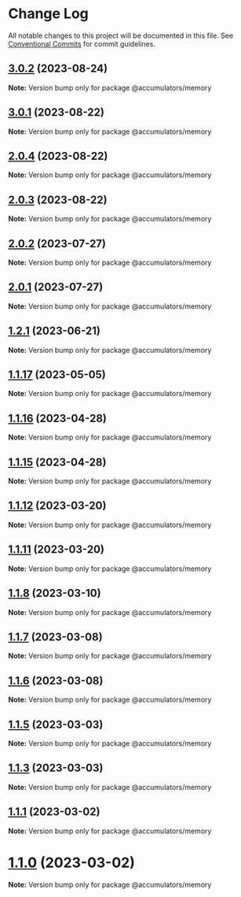 # Change Log

All notable changes to this project will be documented in this file.
See [Conventional Commits](https://conventionalcommits.org) for commit guidelines.

## [3.0.2](https://github.com/HerodotusDev/accumulators/compare/v3.0.1...v3.0.2) (2023-08-24)

**Note:** Version bump only for package @accumulators/memory





## [3.0.1](https://github.com/HerodotusDev/accumulators/compare/v3.0.0...v3.0.1) (2023-08-22)

**Note:** Version bump only for package @accumulators/memory





## [2.0.4](https://github.com/HerodotusDev/accumulators/compare/v2.0.3...v2.0.4) (2023-08-22)

**Note:** Version bump only for package @accumulators/memory





## [2.0.3](https://github.com/HerodotusDev/accumulators/compare/v2.0.2...v2.0.3) (2023-08-22)

**Note:** Version bump only for package @accumulators/memory





## [2.0.2](https://github.com/HerodotusDev/accumulators/compare/v2.0.1...v2.0.2) (2023-07-27)

**Note:** Version bump only for package @accumulators/memory





## [2.0.1](https://github.com/HerodotusDev/accumulators/compare/v2.1.0...v2.0.1) (2023-07-27)

**Note:** Version bump only for package @accumulators/memory





## [1.2.1](https://github.com/HerodotusDev/accumulators/compare/v1.1.19...v1.2.1) (2023-06-21)

**Note:** Version bump only for package @accumulators/memory





## [1.1.17](https://github.com/HerodotusDev/accumulators/compare/v1.1.16...v1.1.17) (2023-05-05)

**Note:** Version bump only for package @accumulators/memory

## [1.1.16](https://github.com/HerodotusDev/accumulators/compare/v1.1.15...v1.1.16) (2023-04-28)

**Note:** Version bump only for package @accumulators/memory

## [1.1.15](https://github.com/HerodotusDev/accumulators/compare/v1.1.14...v1.1.15) (2023-04-28)

**Note:** Version bump only for package @accumulators/memory

## [1.1.12](https://github.com/HerodotusDev/accumulators/compare/v1.1.11...v1.1.12) (2023-03-20)

**Note:** Version bump only for package @accumulators/memory

## [1.1.11](https://github.com/HerodotusDev/accumulators/compare/v1.1.10...v1.1.11) (2023-03-20)

**Note:** Version bump only for package @accumulators/memory

## [1.1.8](https://github.com/HerodotusDev/accumulators/compare/v1.1.7...v1.1.8) (2023-03-10)

**Note:** Version bump only for package @accumulators/memory

## [1.1.7](https://github.com/HerodotusDev/accumulators/compare/v1.1.6...v1.1.7) (2023-03-08)

**Note:** Version bump only for package @accumulators/memory

## [1.1.6](https://github.com/HerodotusDev/accumulators/compare/v1.1.5...v1.1.6) (2023-03-08)

**Note:** Version bump only for package @accumulators/memory

## [1.1.5](https://github.com/HerodotusDev/accumulators/compare/v1.1.4...v1.1.5) (2023-03-03)

**Note:** Version bump only for package @accumulators/memory

## [1.1.3](https://github.com/HerodotusDev/accumulators/compare/v1.1.2...v1.1.3) (2023-03-03)

**Note:** Version bump only for package @accumulators/memory

## [1.1.1](https://github.com/HerodotusDev/accumulators/compare/v1.1.0...v1.1.1) (2023-03-02)

**Note:** Version bump only for package @accumulators/memory

# [1.1.0](https://github.com/HerodotusDev/accumulators/compare/v1.1.0-alpha.0...v1.1.0) (2023-03-02)

**Note:** Version bump only for package @accumulators/memory
